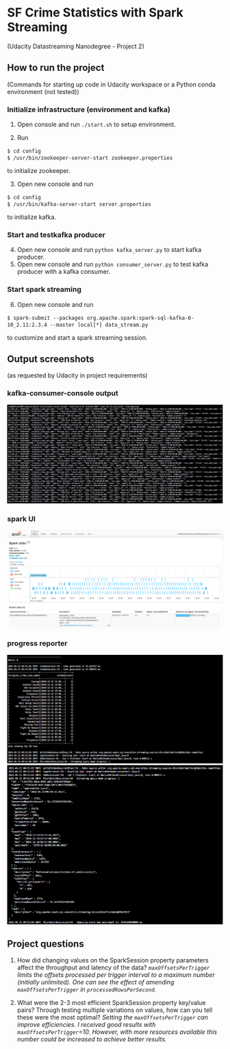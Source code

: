 # SF Crime Statistics with Spark Streaming
(Udacity Datastreaming Nanodegree - Project 2)

## How to run the project
(Commands for starting up code in Udacity workspace or a Python conda environment (not tested))

### Initialize infrastructure (environment and kafka)

1) Open console and run `./start.sh` to setup environment.

2) Run

``` 
$ cd config
$ /usr/bin/zookeeper-server-start zookeeper.properties
```
to initialize zookeeper.

3) Open new console and run 
``` 
$ cd config
$ /usr/bin/kafka-server-start server.properties
```
to initialize kafka.

### Start and testkafka producer
4) Open new console and run `python kafka_server.py` to start kafka producer.
5) Open new console and run `python consumer_server.py` to test kafka producer with a kafka consumer.

### Start spark streaming
6) Open new console and run
```
$ spark-submit --packages org.apache.spark:spark-sql-kafka-0-10_2.11:2.3.4 --master local[*] data_stream.py
```
to customize and start a spark streaming session.

## Output screenshots
(as requested by Udacity in project requirements)

### kafka-consumer-console output
![alt text](https://github.com/Wolfgang90/dsn_sfc/blob/main/images/cli_consumer_screenshot.PNG "kafka-consumer-console output")

### spark UI
![alt text](https://github.com/Wolfgang90/dsn_sfc/blob/main/images/spark_ui.PNG "spark UI")

### progress reporter
![alt text](https://github.com/Wolfgang90/dsn_sfc/blob/main/images/micro_batch_screenshot1.PNG "progress reporter")
![alt text](https://github.com/Wolfgang90/dsn_sfc/blob/main/images/micro_batch_screenshot2.PNG "progress reporter")

## Project questions
1) How did changing values on the SparkSession property parameters affect the throughput and latency of the data?
*`maxOffsetsPerTrigger` limits the offsets processed per trigger interval to a maximum number (initially unlimited). One can see the effect of amending `maxOffsetsPerTrigger` in `processedRowsPerSecond`.* 

2) What were the 2-3 most efficient SparkSession property key/value pairs? Through testing multiple variations on values, how can you tell these were the most optimal?
*Setting the `maxOffsetsPerTrigger` can improve efficiencies. I received good results with `maxOffsetsPerTrigger`=10. However, with more resources available this number could be increased to achieve better results.*
